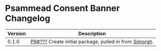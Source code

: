 # Psammead Consent Banner Changelog

<!-- prettier-ignore -->
| Version | Description |
|---------|-------------|
| 0.1.0 | [PR#???](https://github.com/BBC-News/psammead/pull/???) Create initial package, pulled in from [Simorgh](https://github.com/BBC-News/simorgh). |
